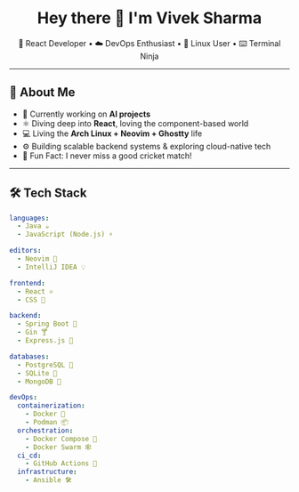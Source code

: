 <h1 align="center">Hey there 👋 I'm Vivek Sharma</h1>

<p align="center">
  🚀 React Developer • ☁️ DevOps Enthusiast • 🐧 Linux User • ⌨️ Terminal Ninja
</p>

---

## 🧠 About Me

- 🔭 Currently working on **AI projects**  
- ⚛️ Diving deep into **React**, loving the component-based world  
- 💻 Living the **Arch Linux + Neovim + Ghostty** life  
- ⚙️ Building scalable backend systems & exploring cloud-native tech  
- 🏏 Fun Fact: I never miss a good cricket match!

---

## 🛠️ Tech Stack

```yaml
languages:
  - Java ☕
  - JavaScript (Node.js) ⚡

editors:
  - Neovim 🧙
  - IntelliJ IDEA 💡

frontend:
  - React ⚛️
  - CSS 🎨

backend:
  - Spring Boot 🧰
  - Gin 🍸
  - Express.js 🚂

databases:
  - PostgreSQL 🐘
  - SQLite 💾
  - MongoDB 🍃

devOps:
  containerization:
    - Docker 🐳
    - Podman 📦
  orchestration:
    - Docker Compose 🧩
    - Docker Swarm 🕸️
  ci_cd:
    - GitHub Actions 🎯
  infrastructure:
    - Ansible 🛠️
